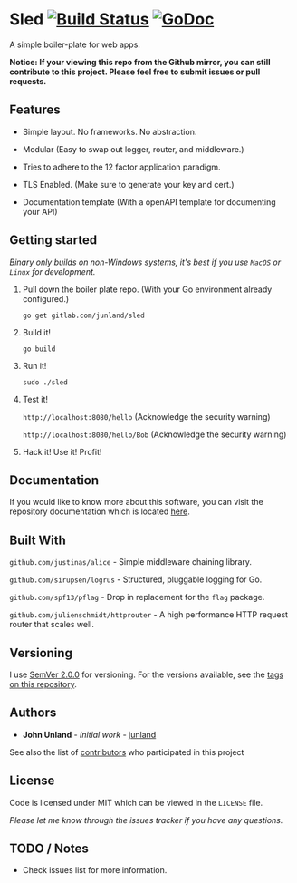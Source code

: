 # Sled [![Build Status](https://travis-ci.org/junland/sled.svg?branch=master)](https://travis-ci.org/junland/sled) [![GoDoc](https://godoc.org/gitlab.com/junland/sled?status.svg)](http://godoc.org/gitlab.com/junland/sled)

A simple boiler-plate for web apps.

**Notice: If your viewing this repo from the Github mirror, you can still contribute to this project. Please feel free to submit issues or pull requests.**

## Features

* Simple layout. No frameworks. No abstraction.

* Modular (Easy to swap out logger, router, and middleware.)

* Tries to adhere to the 12 factor application paradigm.

* TLS Enabled. (Make sure to generate your key and cert.)

* Documentation template (With a openAPI template for documenting your API)

## Getting started

_Binary only builds on non-Windows systems, it's best if you use `MacOS` or `Linux` for development._

1. Pull down the boiler plate repo. (With your Go environment already configured.)

    `go get gitlab.com/junland/sled`

2. Build it!

    `go build`

3. Run it!

    `sudo ./sled`

4. Test it!

    `http://localhost:8080/hello` (Acknowledge the security warning)

    `http://localhost:8080/hello/Bob` (Acknowledge the security warning)

5. Hack it! Use it! Profit!

## Documentation

If you would like to know more about this software, you can visit the repository documentation which is located [here][docs].

## Built With

`github.com/justinas/alice` - Simple middleware chaining library.

`github.com/sirupsen/logrus` -  Structured, pluggable logging for Go.

`github.com/spf13/pflag` - Drop in replacement for the `flag` package. 

`github.com/julienschmidt/httprouter` - A high performance HTTP request router that scales well.

## Versioning

I use [SemVer 2.0.0](http://semver.org/) for versioning. For the versions available, see the [tags on this repository](https://github.com/junland/pak-mule/tags).

## Authors

* **John Unland** - *Initial work* - [junland](https://github.com/junland)

See also the list of [contributors](https://github.com/your/project/contributors) who participated in this project

## License

Code is licensed under MIT which can be viewed in the `LICENSE` file.

_Please let me know through the issues tracker if you have any questions._

## TODO / Notes

* Check issues list for more information.

[docs]: docs
